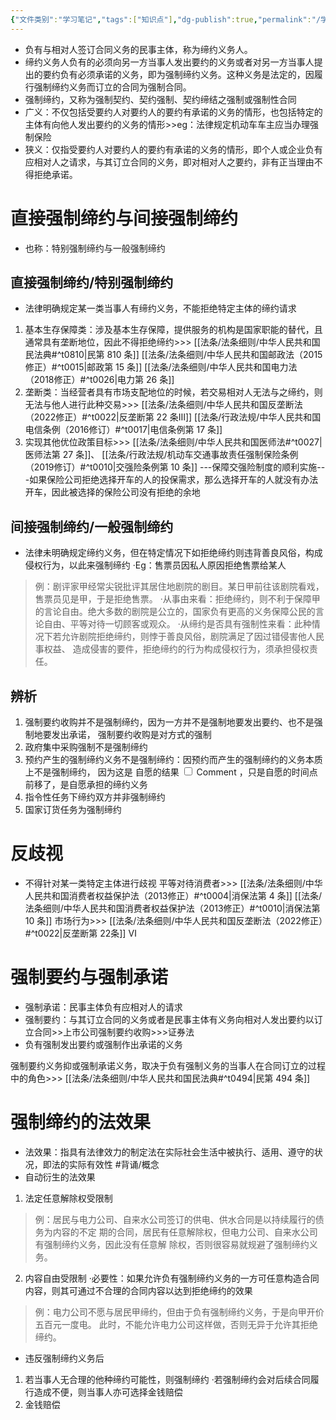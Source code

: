 ```yaml
---
{"文件类别":"学习笔记","tags":["知识点"],"dg-publish":true,"permalink":"/学习笔记/知识点/强制缔约/","dgPassFrontmatter":true}
---
```


- 负有与相对人签订合同义务的民事主体，称为缔约义务人。
- 缔约义务人负有的必须向另一方当事人发出要约的义务或者对另一方当事人提出的要约负有必须承诺的义务，即为强制缔约义务。这种义务是法定的，因履行强制缔约义务而订立的合同为强制合同。
- 强制缔约，又称为强制契约、契约强制、契约缔结之强制或强制性合同
- 广义：不仅包括受要约人对要约人的要约有承诺的义务的情形，也包括特定的主体有向他人发出要约的义务的情形>>eg：法律规定机动车车主应当办理强制保险
- 狭义：仅指受要约人对要约人的要约有承诺的义务的情形，即个人或企业负有应相对人之请求，与其订立合同的义务，即对相对人之要约，非有正当理由不得拒绝承诺。
# 直接强制缔约与间接强制缔约 
- 也称：特别强制缔约与一般强制缔约
## 直接强制缔约/特别强制缔约 
- 法律明确规定某一类当事人有缔约义务，不能拒绝特定主体的缔约请求
1. 基本生存保障类：涉及基本生存保障，提供服务的机构是国家职能的替代，且通常具有垄断地位，因此不得拒绝缔约>>> [[法条/法条细则/中华人民共和国民法典#^t0810\|民第 810 条]] [[法条/法条细则/中华人民共和国邮政法（2015修正）#^t0015\|邮政第 15 条]] [[法条/法条细则/中华人民共和国电力法（2018修正）#^t0026\|电力第 26 条]]
2. 垄断类：当经营者具有市场支配地位的时候，若交易相对人无法与之缔约，则无法与他人进行此种交易>>> [[法条/法条细则/中华人民共和国反垄断法（2022修正）#^t0022\|反垄断第 22 条Ⅲ]]  [[法条/行政法规/中华人民共和国电信条例（2016修订）#^t0017\|电信条例第 17 条]]
3. 实现其他优位政策目标>>> [[法条/法条细则/中华人民共和国医师法#^t0027\|医师法第 27 条]]、 [[法条/行政法规/机动车交通事故责任强制保险条例（2019修订）#^t0010\|交强险条例第 10 条]] ---保障交强险制度的顺利实施---如果保险公司拒绝选择开车的人的投保需求，那么选择开车的人就没有办法开车，因此被选择的保险公司没有拒绝的余地
## 间接强制缔约/一般强制缔约
- 法律未明确规定缔约义务，但在特定情况下如拒绝缔约则违背善良风俗，构成侵权行为，以此来强制缔约
·Eg：售票员因私人原因拒绝售票给某人
>例：剧评家甲经常尖锐批评其居住地剧院的剧目。某日甲前往该剧院看戏，售票员见是甲，于是拒绝售票。 
>·从事由来看：拒绝缔约，则不利于保障甲的言论自由。绝大多数的剧院是公立的，国家负有更高的义务保障公民的言论自由、平等对待一切顾客或观众。 
>·从缔约是否具有强制性来看：此种情况下若允许剧院拒绝缔约，则悖于善良风俗，剧院满足了因过错侵害他人民事权益、 造成侵害的要件，拒绝缔约的行为构成侵权行为，须承担侵权责任。

## 辨析
1.  强制要约收购并不是强制缔约，因为一方并不是强制地要发出要约、也不是强制地要发出承诺， 强制要约收购是对方式的强制
2. 政府集中采购强制不是强制缔约 
3. 预约产生的强制缔约义务不是强制缔约：因预约而产生的强制缔约的义务本质上不是强制缔约， 因为这是<label class="ob-comment" title="和民法关系特点2平等主体中的各种合约关系对比，都是基于前一情况产生后续情况，认定基础为前" style=""> 自愿的结果 <input type="checkbox"> <span style=""> Comment </span></label>，只是自愿的时间点前移了，是自愿承担的缔约义务 
4. 指令性任务下缔约双方并非强制缔约
5. 国家订货任务为强制缔约

# 反歧视
- 不得针对某一类特定主体进行歧视
平等对待消费者>>> [[法条/法条细则/中华人民共和国消费者权益保护法（2013修正）#^t0004\|消保法第 4 条]] [[法条/法条细则/中华人民共和国消费者权益保护法（2013修正）#^t0010\|消保法第 10 条]]
市场行为>>> [[法条/法条细则/中华人民共和国反垄断法（2022修正）#^t0022\|反垄断第 22条]] Ⅵ
# 强制要约与强制承诺
- 强制承诺：民事主体负有应相对人的请求
- 强制要约：与其订立合同的义务或者是民事主体有义务向相对人发出要约以订立合同>>上市公司强制要约收购>>>证券法
- 负有强制发出要约或强制作出承诺的义务

强制要约义务抑或强制承诺义务，取决于负有强制义务的当事人在合同订立的过程中的角色>>> [[法条/法条细则/中华人民共和国民法典#^t0494\|民第 494 条]]
# 强制缔约的法效果
- 法效果：指具有法律效力的制定法在实际社会生活中被执行、适用、遵守的状况，即法的实际有效性 #背诵/概念 
- 自动衍生的法效果
1. 法定任意解除权受限制
>例：居民与电力公司、自来水公司签订的供电、供水合同是以持续履行的债务为内容的不定 期的合同，居民有任意解除权，但电力公司、自来水公司有强制缔约义务，因此没有任意解 除权，否则很容易就规避了强制缔约义务。
2. 内容自由受限制
·必要性：如果允许负有强制缔约义务的一方可任意构造合同内容，则其可通过不合理的合同内容以达到拒绝缔约的效果
>例：电力公司不愿与居民甲缔约，但由于负有强制缔约义务，于是向甲开价五百元一度电。 此时，不能允许电力公司这样做，否则无异于允许其拒绝缔约。
- 违反强制缔约义务后
1. 若当事人无合理的他种缔约可能性，则强制缔约
·若强制缔约会对后续合同履行造成不便，则当事人亦可选择金钱赔偿
2. 金钱赔偿